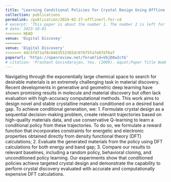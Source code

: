 ```yaml
---
title: "Learning Conditional Policies for Crystal Design Using Offline Reinforcement Learning"
collection: publications
permalink: /publication/2024-02-27-offlinerl-for-cd
# excerpt: 'This paper is about the number 1. The number 2 is left for future work.'
# date: 2023-10-01
<<<<<<< HEAD
venue: 'Digital Discovey'
=======
venue: 'Digital Discovery'
>>>>>>> 4dc5fd71af8c6463552365dc976f5fa7e07df6af
paperurl: 'https://openreview.net/forum?id=VbjD8w2ctG'
# citation: 'Prashant Govindarajan, You. (2009). &quot;Paper Title Number 1.&quot; <i>Journal 1</i>. 1(1).'
---
```

Navigating through the exponentially large chemical space to search for desirable materials is an extremely challenging task in material discovery. Recent developments in generative and geometric deep learning have shown promising results in molecule and material discovery but often lack evaluation with high-accuracy computational methods. This work aims to design novel and stable crystalline materials conditioned on a desired band gap. To achieve conditional generation, we: 1. Formulate crystal design as a sequential decision-making problem, create relevant trajectories based on high-quality materials data, and use conservative Q-learning to learn a conditional policy from these trajectories. To do so, we formulate a reward function that incorporates constraints for energetic and electronic properties obtained directly from density functional theory (DFT) calculations; 2. Evaluate the generated materials from the policy using DFT calculations for both energy and band gap; 3. Compare our results to relevant baselines, including a random policy, behavioral cloning, and unconditioned policy learning. Our experiments show that conditioned policies achieve targeted crystal design and demonstrate the capability to perform crystal discovery evaluated with accurate and computationally expensive DFT calculations.
